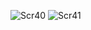 ![Scr40](https://github.com/Abexxxx1952/css-generator/assets/103738739/fd36896f-d012-480c-be62-8702fe5b3df3)
![Scr41](https://github.com/Abexxxx1952/css-generator/assets/103738739/97e3e850-1c7f-4174-8807-e2bed0f4a63e)
